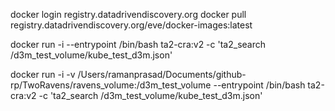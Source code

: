
docker login registry.datadrivendiscovery.org
docker pull registry.datadrivendiscovery.org/eve/docker-images:latest


docker run -i --entrypoint /bin/bash ta2-cra:v2 -c 'ta2_search /d3m_test_volume/kube_test_d3m.json'


docker run -i -v /Users/ramanprasad/Documents/github-rp/TwoRavens/ravens_volume:/d3m_test_volume --entrypoint /bin/bash ta2-cra:v2 -c 'ta2_search /d3m_test_volume/kube_test_d3m.json'
